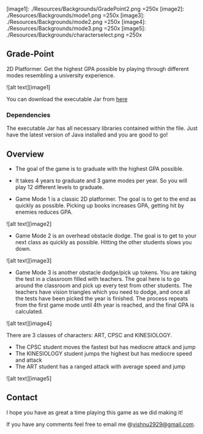 [//]: # (Image References)

[image1]: ./Resources/Backgrounds/GradePoint2.png =250x
[image2]: ./Resources/Backgrounds/mode1.png  =250x
[image3]: ./Resources/Backgrounds/mode2.png =250x
[image4]: ./Resources/Backgrounds/mode3.png =250x
[image5]: ./Resources/Backgrounds/characterselect.png =250x

## Grade-Point
2D Platformer. Get the highest GPA possible by playing through different modes resembling a university experience.

![alt text][image1]

You can download the executable Jar from [here](http://www.vishnuraj.ca/GradePoint.jar)


### Dependencies
The executable Jar has all necessary libraries contained within the file. Just have the latest version of Java installed and you are good to go!

Overview
---
* The goal of the game is to graduate with the highest GPA possible.

* It takes 4 years to graduate and 3 game modes per year. So you will play 12 different levels to graduate.

* Game Mode 1 is a classic 2D platformer. The goal is to get to the end as quickly as possible.
Picking up books increases GPA, getting hit by enemies reduces GPA.

![alt text][image2]

* Game Mode 2 is an overhead obstacle dodge. The goal is to get to your next class as quickly as possible.
Hitting the other students slows you down.

![alt text][image3]

* Game Mode 3 is another obstacle dodge/pick up tokens. You are taking the test in a classroom filled with teachers.
The goal here is to go around the classroom and pick up every test from other students. The teachers have vision triangles which 
you need to dodge, and once all the tests have been picked the year is finished. The process repeats from the first game mode until
4th year is reached, and the final GPA is calculated.

![alt text][image4]

There are 3 classes of characters: ART, CPSC and KINESIOLOGY. 
* The CPSC student moves the fastest but has mediocre attack and jump
* The KINESIOLOGY student jumps the highest but has mediocre speed and attack
* The ART student has a ranged attack with average speed and jump

![alt text][image5]

Contact
---
I hope you have as great a time playing this game as we did making it!

If you have any comments feel free to email me @vishnu2929@gmail.com.
